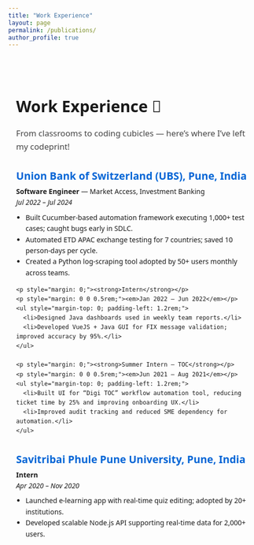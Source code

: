 ```yaml
---
title: "Work Experience"
layout: page
permalink: /publications/
author_profile: true
---
```


<div style="max-width: 900px; margin: auto; padding: 2rem 1rem; font-family: system-ui, sans-serif; line-height: 1.6;">

  <h1 style="font-size: 2rem; margin-bottom: 0.5rem;">Work Experience 💼</h1>
  <p style="font-size: 1.05rem; color: #444; margin-bottom: 1.5rem;">
    From classrooms to coding cubicles — here’s where I’ve left my codeprint!
  </p>

  <!-- UBS -->
  <div style="margin-bottom: 2rem;">
    <h2 style="margin-bottom: 0.2rem;">
      <a href="https://www.ubs.com/global/en.html" target="_blank" style="text-decoration: none; color: #0366d6;">
        Union Bank of Switzerland (UBS), Pune, India
      </a>
    </h2>
    <p style="margin: 0;"><strong>Software Engineer</strong> — Market Access, Investment Banking</p>
    <p style="margin: 0 0 0.5rem;"><em>Jul 2022 – Jul 2024</em></p>
    <ul style="margin-top: 0; padding-left: 1.2rem;">
      <li>Built Cucumber-based automation framework executing 1,000+ test cases; caught bugs early in SDLC.</li>
      <li>Automated ETD APAC exchange testing for 7 countries; saved 10 person-days per cycle.</li>
      <li>Created a Python log-scraping tool adopted by 50+ users monthly across teams.</li>
    </ul>

    <p style="margin: 0;"><strong>Intern</strong></p>
    <p style="margin: 0 0 0.5rem;"><em>Jan 2022 – Jun 2022</em></p>
    <ul style="margin-top: 0; padding-left: 1.2rem;">
      <li>Designed Java dashboards used in weekly team reports.</li>
      <li>Developed VueJS + Java GUI for FIX message validation; improved accuracy by 95%.</li>
    </ul>

    <p style="margin: 0;"><strong>Summer Intern – TOC</strong></p>
    <p style="margin: 0 0 0.5rem;"><em>Jun 2021 – Aug 2021</em></p>
    <ul style="margin-top: 0; padding-left: 1.2rem;">
      <li>Built UI for “Digi TOC” workflow automation tool, reducing ticket time by 25% and improving onboarding UX.</li>
      <li>Improved audit tracking and reduced SME dependency for automation.</li>
    </ul>
  </div>

  <!-- Savitribai -->
  <div style="margin-bottom: 1rem;">
    <h2 style="margin-bottom: 0.2rem;">
      <a href="http://www.unipune.ac.in/" target="_blank" style="text-decoration: none; color: #0366d6;">
        Savitribai Phule Pune University, Pune, India
      </a>
    </h2>
    <p style="margin: 0;"><strong>Intern</strong></p>
    <p style="margin: 0 0 0.5rem;"><em>Apr 2020 – Nov 2020</em></p>
    <ul style="margin-top: 0; padding-left: 1.2rem;">
      <li>Launched e-learning app with real-time quiz editing; adopted by 20+ institutions.</li>
      <li>Developed scalable Node.js API supporting real-time data for 2,000+ users.</li>
    </ul>
  </div>

</div>
